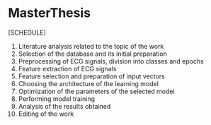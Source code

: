 # MasterThesis
[SCHEDULE]
1) Literature analysis related to the topic of the work
2) Selection of the database and its initial preparation
2) Preprocessing of ECG signals, division into classes and epochs
3) Feature extraction of ECG signals
4) Feature selection and preparation of input vectors
5) Choosing the architecture of the learning model
6) Optimization of the parameters of the selected model
7) Performing model training
8) Analysis of the results obtained
9) Editing of the work
